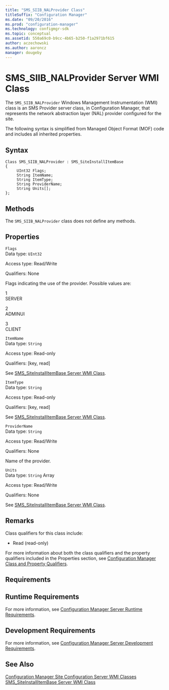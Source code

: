```yaml
---
title: "SMS_SIIB_NALProvider Class"
titleSuffix: "Configuration Manager"
ms.date: "09/20/2016"
ms.prod: "configuration-manager"
ms.technology: configmgr-sdk
ms.topic: conceptual
ms.assetid: 550a69c0-b9cc-4b65-b250-f1a2971bf615
author: aczechowski
ms.author: aaroncz
manager: dougeby
---
```

# SMS_SIIB_NALProvider Server WMI Class
The `SMS_SIIB_NALProvider` Windows Management Instrumentation (WMI) class is an SMS Provider server class, in Configuration Manager, that represents the network abstraction layer (NAL) provider configured for the site.  

 The following syntax is simplified from Managed Object Format (MOF) code and includes all inherited properties.  

## Syntax  

```  
Class SMS_SIIB_NALProvider : SMS_SiteInstallItemBase   
{  
     UInt32 Flags;  
     String ItemName;  
     String ItemType;  
     String ProviderName;  
     String Units[];  
};  
```  

## Methods  
 The `SMS_SIIB_NALProvider` class does not define any methods.  

## Properties  
 `Flags`  
 Data type: `UInt32`  

 Access type: Read/Write  

 Qualifiers: None  

 Flags indicating the use of the provider. Possible values are:  

 1  
 SERVER  

 2  
 ADMINUI  

 3  
 CLIENT  

 `ItemName`  
 Data type: `String`  

 Access type: Read-only  

 Qualifiers: [key, read]  

 See [SMS_SiteInstallItemBase Server WMI Class](../../../develop/reference/core/servers/configure/sms_siteinstallitembase-server-wmi-class.md).  

 `ItemType`  
 Data type: `String`  

 Access type: Read-only  

 Qualifiers: [key, read]  

 See [SMS_SiteInstallItemBase Server WMI Class](../../../develop/reference/core/servers/configure/sms_siteinstallitembase-server-wmi-class.md).  

 `ProviderName`  
 Data type: `String`  

 Access type: Read/Write  

 Qualifiers: None  

 Name of the provider.  

 `Units`  
 Data type: `String` Array  

 Access type: Read/Write  

 Qualifiers: None  

 See [SMS_SiteInstallItemBase Server WMI Class](../../../develop/reference/core/servers/configure/sms_siteinstallitembase-server-wmi-class.md).  

## Remarks  
 Class qualifiers for this class include:  

-   Read (read-only)  

 For more information about both the class qualifiers and the property qualifiers included in the Properties section, see [Configuration Manager Class and Property Qualifiers](../../../develop/reference/misc/class-and-property-qualifiers.md).  

## Requirements  

## Runtime Requirements  
 For more information, see [Configuration Manager Server Runtime Requirements](../../../develop/core/reqs/server-runtime-requirements.md).  

## Development Requirements  
 For more information, see [Configuration Manager Server Development Requirements](../../../develop/core/reqs/server-development-requirements.md).  

## See Also  
 [Configuration Manager Site Configuration Server WMI Classes](../../../develop/reference/core/servers/configure/site-configuration-server-wmi-classes.md)   
 [SMS_SiteInstallItemBase Server WMI Class](../../../develop/reference/core/servers/configure/sms_siteinstallitembase-server-wmi-class.md)
